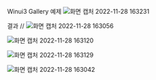 Winui3 Gallery 예제
![화면 캡처 2022-11-28 163231](https://user-images.githubusercontent.com/92089428/204234402-21fa37de-1e64-4b43-b056-b5901b87a0c8.png)

결과 //
![화면 캡처 2022-11-28 163056](https://user-images.githubusercontent.com/92089428/204234450-6356c745-2467-4413-8fc6-7da661c266d9.png)

![화면 캡처 2022-11-28 163120](https://user-images.githubusercontent.com/92089428/204234469-537b03a7-c5ba-423f-829e-76179289e692.png)

![화면 캡처 2022-11-28 163129](https://user-images.githubusercontent.com/92089428/204234488-5c3e841b-0039-4004-a470-f7eb2cdf9c1f.png)

![화면 캡처 2022-11-28 163042](https://user-images.githubusercontent.com/92089428/204234683-5e6b29d4-367f-4914-b4e3-375b6e102855.png)
